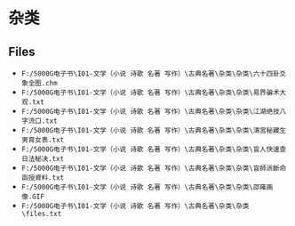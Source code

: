 # 杂类

## Files

- `F:/5000G电子书\I01-文学（小说 诗歌 名著 写作）\古典名著\杂类\杂类\六十四卦爻象全图.chm`
- `F:/5000G电子书\I01-文学（小说 诗歌 名著 写作）\古典名著\杂类\杂类\易界骗术大观.txt`
- `F:/5000G电子书\I01-文学（小说 诗歌 名著 写作）\古典名著\杂类\杂类\江湖绝技八字流口.txt`
- `F:/5000G电子书\I01-文学（小说 诗歌 名著 写作）\古典名著\杂类\杂类\清宮秘藏生男育女表.txt`
- `F:/5000G电子书\I01-文学（小说 诗歌 名著 写作）\古典名著\杂类\杂类\盲人快速查日法秘决.txt`
- `F:/5000G电子书\I01-文学（小说 诗歌 名著 写作）\古典名著\杂类\杂类\盲師派斷命函授資料.txt`
- `F:/5000G电子书\I01-文学（小说 诗歌 名著 写作）\古典名著\杂类\杂类\邵雍画像.GIF`
- `F:/5000G电子书\I01-文学（小说 诗歌 名著 写作）\古典名著\杂类\杂类\files.txt`
